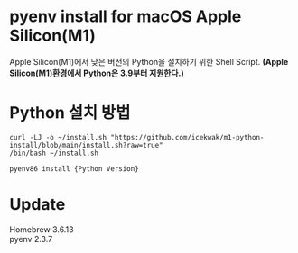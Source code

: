 # pyenv install for macOS Apple Silicon(M1)
Apple Silicon(M1)에서 낮은 버전의 Python을 설치하기 위한 Shell Script. **(Apple Silicon(M1)환경에서 Python은 3.9부터 지원한다.)**


# Python 설치 방법
```
curl -LJ -o ~/install.sh "https://github.com/icekwak/m1-python-install/blob/main/install.sh?raw=true"
/bin/bash ~/install.sh

pyenv86 install {Python Version}
```

# Update
Homebrew 3.6.13  
pyenv 2.3.7
